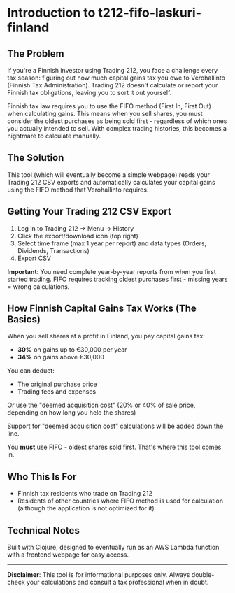 # Introduction to t212-fifo-laskuri-finland

## The Problem

If you're a Finnish investor using Trading 212, you face a challenge every tax season: figuring out how much capital gains tax you owe to Verohallinto (Finnish Tax Administration). Trading 212 doesn't calculate or report your Finnish tax obligations, leaving you to sort it out yourself.

Finnish tax law requires you to use the FIFO method (First In, First Out) when calculating gains. This means when you sell shares, you must consider the oldest purchases as being sold first - regardless of which ones you actually intended to sell. With complex trading histories, this becomes a nightmare to calculate manually.

## The Solution

This tool (which will eventually become a simple webpage) reads your Trading 212 CSV exports and automatically calculates your capital gains using the FIFO method that Verohallinto requires.

## Getting Your Trading 212 CSV Export

1. Log in to Trading 212 → Menu → History
2. Click the export/download icon (top right)
3. Select time frame (max 1 year per report) and data types (Orders, Dividends, Transactions)
4. Export CSV

**Important**: You need complete year-by-year reports from when you first started trading. FIFO requires tracking oldest purchases first - missing years = wrong calculations.

## How Finnish Capital Gains Tax Works (The Basics)

When you sell shares at a profit in Finland, you pay capital gains tax:
- **30%** on gains up to €30,000 per year
- **34%** on gains above €30,000

You can deduct:
- The original purchase price
- Trading fees and expenses

Or use the "deemed acquisition cost" (20% or 40% of sale price, depending on how long you held the shares)

Support for "deemed acquisition cost" calculations will be added down the line.

You **must** use FIFO - oldest shares sold first. That's where this tool comes in.

## Who This Is For

- Finnish tax residents who trade on Trading 212
- Residents of other countries where FIFO method is used for calculation (although the application is not optimized for it)

## Technical Notes

Built with Clojure, designed to eventually run as an AWS Lambda function with a frontend webpage for easy access.

---

**Disclaimer**: This tool is for informational purposes only. Always double-check your calculations and consult a tax professional when in doubt.

